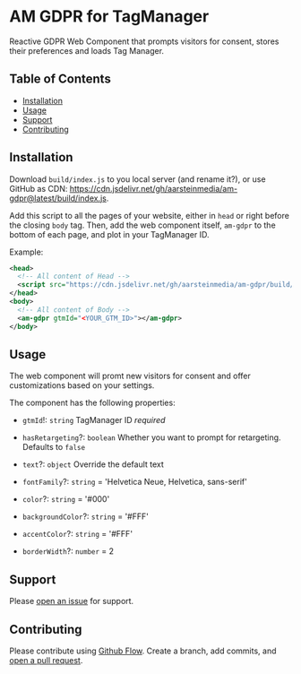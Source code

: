 # AM GDPR for TagManager

Reactive GDPR Web Component that prompts visitors for consent, stores their preferences and loads Tag Manager.

## Table of Contents

- [Installation](#installation)
- [Usage](#usage)
- [Support](#support)
- [Contributing](#contributing)

## Installation

Download `build/index.js` to you local server (and rename it?), or use GitHub as CDN: https://cdn.jsdelivr.net/gh/aarsteinmedia/am-gdpr@latest/build/index.js.

Add this script to all the pages of your website, either in `head` or right before the closing `body` tag. Then, add the web component itself, `am-gdpr` to the bottom of each page, and plot in your TagManager ID.

Example:
```xml
<head>
  <!-- All content of Head -->
  <script src="https://cdn.jsdelivr.net/gh/aarsteinmedia/am-gdpr/build/index.js"></script>
</head>
<body>
  <!-- All content of Body -->
  <am-gdpr gtmId="<YOUR_GTM_ID>"></am-gdpr>
</body>
```

## Usage

The web component will promt new visitors for consent and offer customizations based on your settings.

The component has the following properties:
- `gtmId`!: `string` TagManager ID *required*
- `hasRetargeting`?: `boolean` Whether you want to prompt for retargeting. Defaults to `false`
- `text`?: `object` Override the default text

- `fontFamily`?: `string` = 'Helvetica Neue, Helvetica, sans-serif'
- `color`?: `string` = '#000'
- `backgroundColor`?: `string` = '#FFF'
- `accentColor`?: `string` = '#FFF'
- `borderWidth`?: `number` = 2


## Support

Please [open an issue](https://github.com/aarsteinmedia/am-gdpr/issues/new) for support.

## Contributing

Please contribute using [Github Flow](https://guides.github.com/introduction/flow/). Create a branch, add commits, and [open a pull request](https://github.com/fraction/readme-boilerplate/compare/).